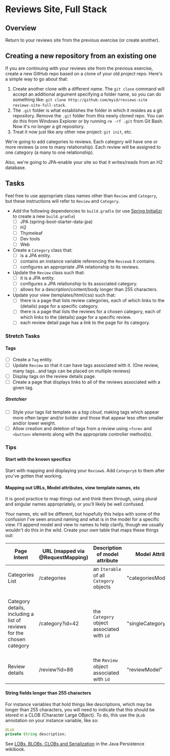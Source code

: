 # Reviews Site, Full Stack

## Overview

Return to your reviews site from the previous exercise (or create another).


## Creating a new repository from an existing one

If you are continuing with your reviews site from the previous exercise, create a new GitHub repo based on a clone of your old project repo. Here's a simple way to go about that:

1. Create another clone with a different name. The `git clone` command will accept an additional argument specifying a folder name, so you can do something like: `git clone http://github.com/myid/reviews-site reviews-site-full-stack`.
1. The `.git` folder is what establishes the folder in which it resides as a git repository. Remove the `.git` folder from this newly cloned repo. You can do this from Windows Explorer or by running `rm -rf .git` from Git Bash. Now it's no longer a git repository.
1. Treat it now just like any other new project: `git init`, etc.

We're going to add categories to reviews. Each category will have one or more reviews (a one to many relationship). Each review will be assigned to one category (a many to one relationship).

Also, we're going to JPA-enable your site so that it writes/reads from an H2 database.


## Tasks

Feel free to use appropriate class names other than `Review` and `Category`, but these instructions will refer to `Review` and `Category`.

- Add the following dependencies to `build.gradle` (or use [Spring Initializr](https://start.spring.io/) to create a new `build.gradle`)
    - [ ] JPA (spring-boot-starter-data-jpa)
    - [ ] H2
    - [ ] Thymeleaf
    - [ ] Dev tools
    - [ ] Web 
- Create a `Category` class that:
    - [ ] is a JPA entity.
    - [ ] contains an instance variable referencing the `Review`s it contains.
    - [ ] configures an appropriate JPA relationship to its reviews.
- Update the `Review` class such that:
    - [ ] it is a JPA entity.
    - [ ] configures a JPA relationship to its associated category.
    - [ ] allows for a description/content/body longer than 255 characters.
- Update your view (templates/html/css) such that:
    - [ ] there is a page that lists review categories, each of which links to the (details) page for a specific category.
    - [ ] there is a page that lists the reviews for a chosen category, each of which links to the (details) page for a specific review.
    - [ ] each review detail page has a link to the page for its category.

### Stretch Tasks

#### Tags

- [ ] Create a `Tag` entity.
- [ ] Update `Review` so that it can have tags associated with it. (One review, many tags...and tags can be placed on multiple reviews)
- [ ] Display tags on the review details page.
- [ ] Create a page that displays links to all of the reviews associated with a given tag.

##### Stretchier

- [ ] Style your tags list template as a *tag cloud*, making tags which appear more often larger and/or bolder and those that appear less often smaller and/or lower weight.
- [ ] Allow creation and deletion of tags from a review using `<form>` and `<button>` elements along with the appropriate controller method(s).

### Tips

#### Start with the known specifics

Start with mapping and displaying your `Review`s. Add `Category`s to them after you've gotten that working.

#### Mapping out URLs, Model attributes, view template names, etc

It is good practice to map things out and think them through, using plural and singular names appropriately, or you'll likely be well confused.

Your names, etc will be different, but hopefully this helps with some of the confusion I've seen around naming and what is in the model for a specific view. I'll append model and view to names to help clarify, though we usually wouldn't do this in the wild. Create your *own* table that maps these things out:

|Page Intent    |URL (mapped via @RequestMapping)   |Description of model attribute             |Model Attribute    |Retrieved via  |View will display  |View Template name
|-----------    |--------------------------------   |------------------------------             |---------------    |-------------  |------------------ |------------------
|Categories List|/categories                        |an `Iterable` of all `Category` objects    |"categoriesModel"  |repo `findAll` |list of categories |"categoriesView"
|Category details, including a list of reviews for the chosen category|/category?id=42|the `Category` object associated with `id`|"singleCategoryModel"|repo `findOne`|category detail and list of reviews for that category, each of which links to a review|"singleCategoryView"
|Review details |/review?id=86                      |the `Review` object associated with `id`   |"reviewModel"      |repo `findOne` |review details     |"reviewView"

#### String fields longer than 255 characters

For instance variables that hold things like descriptions, which may be longer than 255 characters, you will need to indicate that this should be stored in a CLOB (Character Large OBject). To do, this use the `@Lob` annotation on your instance variable, like so:

```java
@Lob
private String description;
```

See [LOBs, BLOBs, CLOBs and Serialization](https://en.wikibooks.org/wiki/Java_Persistence/Basic_Attributes#LOBs.2C_BLOBs.2C_CLOBs_and_Serialization) in the Java Persistence wikibook.
